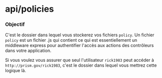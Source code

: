 # api/policies
### Objectif
C'est le dossier dans lequel vous stockerez vos fichiers `policy`. Un fichier `policy` est un fichier .js qui contient ce qui est essentiellement un middleware express pour authentifier l'accès aux actions des contrôleurs dans votre application.

Si vous voulez vous assurer que seul l'utilisateur `rick1983` peut accéder à `http://prism.gov/rick1983`, c'est le dossier dans lequel vous mettrez cette logique là.


<docmeta name="displayName" value="policies">

